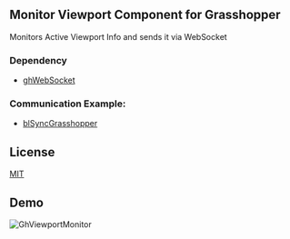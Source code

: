## Monitor Viewport Component for Grasshopper

Monitors Active Viewport Info and sends it via WebSocket

### Dependency
- [ghWebSocket](https://github.com/mnmly/ghWebSocket)

### Communication Example:
- [blSyncGrasshopper](https://github.com/mnmly/blSyncGrasshopper)

## License
[MIT](https://choosealicense.com/licenses/mit/)

## Demo
![GhViewportMonitor](https://user-images.githubusercontent.com/317202/63803492-ea58f600-c90c-11e9-980d-5f4c3533f78d.gif)
